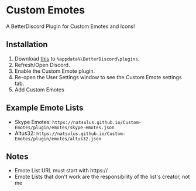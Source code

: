 # Custom Emotes
A BetterDiscord Plugin for Custom Emotes and Icons!

## Installation

1. Download <a href="https://natsulus.github.io/Custom-Emotes/plugin/CustomEmotes.js" download>this</a> to `%appdata%\BetterDiscord\plugins`.
2. Refresh/Open Discord.
3. Enable the Custom Emote plugin.
4. Re-open the User Settings window to see the Custom Emote settings tab.
5. Add Custom Emotes

## Example Emote Lists

- Skype Emotes:
`https://natsulus.github.io/Custom-Emotes/plugin/emotes/skype-emotes.json`
- Altus32:
`https://natsulus.github.io/Custom-Emotes/plugin/emotes/altus32.json`

## Notes

- Emote List URL must start with https://
- Emote Lists that don't work are the responsibility of the list's creator, not me